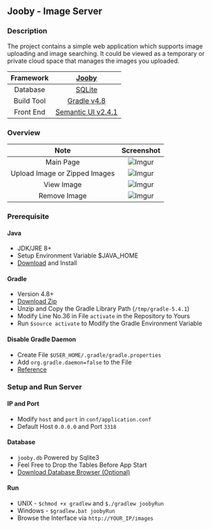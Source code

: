 ## Jooby - Image Server
### Description
The project contains a simple web application which supports image uploading and image searching. It could be viewed as a temporary or private cloud space that manages the images you uploaded.

|Framework|[Jooby](https://jooby.org/)|
|:-:|:-:|
|Database|[SQLite](https://www.sqlite.org/index.html)|
|Build Tool|[Gradle v4.8](https://gradle.org/)|
|Front End|[Semantic UI v2.4.1](https://semantic-ui.com/)|


### Overview
|Note|Screenshot|
|:-:|:-:|
|Main Page|![Imgur](https://i.imgur.com/surgdwB.png)|
|Upload Image or Zipped Images|![Imgur](https://i.imgur.com/GnIqwkL.png)|
|View Image|![Imgur](https://i.imgur.com/dvdZiQd.png)|
|Remove Image|![Imgur](https://i.imgur.com/AEfKQPg.png)|


### Prerequisite
#### Java
* JDK/JRE 8+
* Setup Environment Variable $JAVA_HOME
* [Download](https://www.oracle.com/technetwork/java/javase/downloads/index.html) and Install


#### Gradle
* Version 4.8+
* [Download Zip](https://gradle.org/next-steps/?version=5.4.1&format=bin)
* Unzip and Copy the Gradle Library Path (`/tmp/gradle-5.4.1`)
* Modify Line No.36 in File `activate` in the Repository to Yours
* Run `$source activate` to Modify the Gradle Environment Variable


#### Disable Gradle Daemon
* Create File `$USER_HOME/.gradle/gradle.properties`
* Add `org.gradle.daemon=false` to the File
* [Reference](https://docs.gradle.org/current/userguide/gradle_daemon.html)


### Setup and Run Server
#### IP and Port
* Modify `host` and `port` in `conf/application.conf`
* Default Host `0.0.0.0` and Port `3318`


#### Database
* `jooby.db` Powered by Sqlite3
* Feel Free to Drop the Tables Before App Start
* [Download Database Browser (Optional)](https://sqlitebrowser.org/dl/)


#### Run
* UNIX - `$chmod +x gradlew` and `$./gradlew joobyRun`
* Windows - `$gradlew.bat joobyRun`
* Browse the Interface via `http://YOUR_IP/images`

